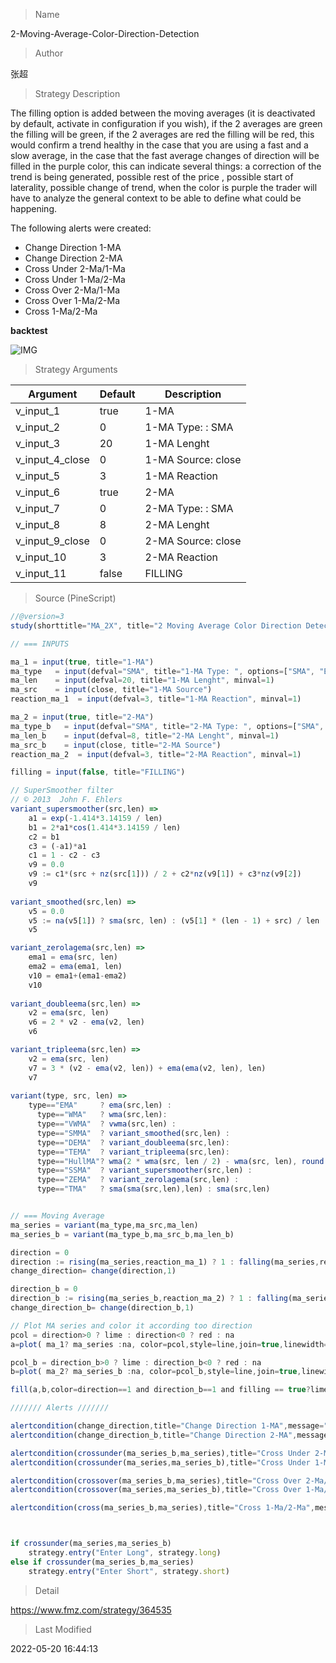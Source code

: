 
> Name

2-Moving-Average-Color-Direction-Detection

> Author

张超

> Strategy Description

The filling option is added between the moving averages (it is deactivated by default, activate in configuration if you wish), if the 2 averages are green the filling will be green, if the 2 averages are red the filling will be red, this would confirm a trend healthy in the case that you are using a fast and a slow average, in the case that the fast average changes of direction will be filled in the purple color, this can indicate several things: a correction of the trend is being generated, possible rest of the price , possible start of laterality, possible change of trend, when the color is purple the trader will have to analyze the general context to be able to define what could be happening.

The following alerts were created:

- Change Direction 1-MA
- Change Direction 2-MA
- Cross Under 2-Ma/1-Ma
- Cross Under 1-Ma/2-Ma
- Cross Over 2-Ma/1-Ma
- Cross Over 1-Ma/2-Ma
- Cross 1-Ma/2-Ma

**backtest**

 ![IMG](https://www.fmz.com/upload/asset/1cbd3d5353e6275e6d0.png) 

> Strategy Arguments



|Argument|Default|Description|
|----|----|----|
|v_input_1|true|1-MA|
|v_input_2|0|1-MA Type: : SMA|EMA|WMA|VWMA|SMMA|DEMA|TEMA|HullMA|ZEMA|TMA|SSMA|
|v_input_3|20|1-MA Lenght|
|v_input_4_close|0|1-MA Source: close|high|low|open|hl2|hlc3|hlcc4|ohlc4|
|v_input_5|3|1-MA Reaction|
|v_input_6|true|2-MA|
|v_input_7|0|2-MA Type: : SMA|EMA|WMA|VWMA|SMMA|DEMA|TEMA|HullMA|ZEMA|TMA|SSMA|
|v_input_8|8|2-MA Lenght|
|v_input_9_close|0|2-MA Source: close|high|low|open|hl2|hlc3|hlcc4|ohlc4|
|v_input_10|3|2-MA Reaction|
|v_input_11|false|FILLING|


> Source (PineScript)

``` javascript
//@version=3
study(shorttitle="MA_2X", title="2 Moving Average Color Direction Detection ", overlay=true)

// === INPUTS

ma_1 = input(true, title="1-MA")
ma_type   = input(defval="SMA", title="1-MA Type: ", options=["SMA", "EMA", "WMA", "VWMA", "SMMA", "DEMA", "TEMA", "HullMA", "ZEMA", "TMA", "SSMA"])
ma_len    = input(defval=20, title="1-MA Lenght", minval=1)
ma_src    = input(close, title="1-MA Source")
reaction_ma_1  = input(defval=3, title="1-MA Reaction", minval=1)

ma_2 = input(true, title="2-MA")
ma_type_b   = input(defval="SMA", title="2-MA Type: ", options=["SMA", "EMA", "WMA", "VWMA", "SMMA", "DEMA", "TEMA", "HullMA", "ZEMA", "TMA", "SSMA"])
ma_len_b    = input(defval=8, title="2-MA Lenght", minval=1)
ma_src_b    = input(close, title="2-MA Source")
reaction_ma_2  = input(defval=3, title="2-MA Reaction", minval=1)

filling = input(false, title="FILLING")

// SuperSmoother filter
// © 2013  John F. Ehlers
variant_supersmoother(src,len) =>
    a1 = exp(-1.414*3.14159 / len)
    b1 = 2*a1*cos(1.414*3.14159 / len)
    c2 = b1
    c3 = (-a1)*a1
    c1 = 1 - c2 - c3
    v9 = 0.0
    v9 := c1*(src + nz(src[1])) / 2 + c2*nz(v9[1]) + c3*nz(v9[2])
    v9
    
variant_smoothed(src,len) =>
    v5 = 0.0
    v5 := na(v5[1]) ? sma(src, len) : (v5[1] * (len - 1) + src) / len
    v5

variant_zerolagema(src,len) =>
    ema1 = ema(src, len)
    ema2 = ema(ema1, len)
    v10 = ema1+(ema1-ema2)
    v10
    
variant_doubleema(src,len) =>
    v2 = ema(src, len)
    v6 = 2 * v2 - ema(v2, len)
    v6

variant_tripleema(src,len) =>
    v2 = ema(src, len)
    v7 = 3 * (v2 - ema(v2, len)) + ema(ema(v2, len), len)             
    v7
    
variant(type, src, len) =>
    type=="EMA"     ? ema(src,len) : 
      type=="WMA"   ? wma(src,len): 
      type=="VWMA"  ? vwma(src,len) : 
      type=="SMMA"  ? variant_smoothed(src,len) : 
      type=="DEMA"  ? variant_doubleema(src,len): 
      type=="TEMA"  ? variant_tripleema(src,len): 
      type=="HullMA"? wma(2 * wma(src, len / 2) - wma(src, len), round(sqrt(len))) :
      type=="SSMA"  ? variant_supersmoother(src,len) : 
      type=="ZEMA"  ? variant_zerolagema(src,len) : 
      type=="TMA"   ? sma(sma(src,len),len) : sma(src,len)


// === Moving Average
ma_series = variant(ma_type,ma_src,ma_len)
ma_series_b = variant(ma_type_b,ma_src_b,ma_len_b)

direction = 0
direction := rising(ma_series,reaction_ma_1) ? 1 : falling(ma_series,reaction_ma_1) ? -1 : nz(direction[1])
change_direction= change(direction,1)

direction_b = 0
direction_b := rising(ma_series_b,reaction_ma_2) ? 1 : falling(ma_series_b,reaction_ma_2) ? -1 : nz(direction_b[1])
change_direction_b= change(direction_b,1)

// Plot MA series and color it according too direction
pcol = direction>0 ? lime : direction<0 ? red : na
a=plot( ma_1? ma_series :na, color=pcol,style=line,join=true,linewidth=3,transp=10,title="1-MA Plot")

pcol_b = direction_b>0 ? lime : direction_b<0 ? red : na
b=plot( ma_2? ma_series_b :na, color=pcol_b,style=line,join=true,linewidth=2,transp=10,title="2-MA Plot")

fill(a,b,color=direction==1 and direction_b==1 and filling == true?lime:direction==-1 and direction_b==-1and filling == true?red:direction==1 and direction_b==-1and filling == true?purple:direction==-1 and direction_b==1and filling == true?purple:white,transp=80)

/////// Alerts ///////

alertcondition(change_direction,title="Change Direction 1-MA",message="Change Direction 1-MA")
alertcondition(change_direction_b,title="Change Direction 2-MA",message="Change Direction 2-MA")

alertcondition(crossunder(ma_series_b,ma_series),title="Cross Under 2-Ma/1-Ma",message="Cross Under 2-Ma/1-Ma")
alertcondition(crossunder(ma_series,ma_series_b),title="Cross Under 1-Ma/2-Ma",message="Cross Under 1-Ma/2-Ma")

alertcondition(crossover(ma_series_b,ma_series),title="Cross Over 2-Ma/1-Ma",message="Cross Over 2-Ma/1-Ma")
alertcondition(crossover(ma_series,ma_series_b),title="Cross Over 1-Ma/2-Ma",message="Cross Over 1-Ma/2-Ma")

alertcondition(cross(ma_series_b,ma_series),title="Cross 1-Ma/2-Ma",message="Cross 1-Ma/2-Ma")



if crossunder(ma_series,ma_series_b)
    strategy.entry("Enter Long", strategy.long)
else if crossunder(ma_series_b,ma_series)
    strategy.entry("Enter Short", strategy.short)
```

> Detail

https://www.fmz.com/strategy/364535

> Last Modified

2022-05-20 16:44:13
